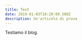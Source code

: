 ```yaml
---
title: Test
date: 2019-01-03T10:20:09.580Z
description: Un'articolo di prova
---
```

Testiamo il blog.
